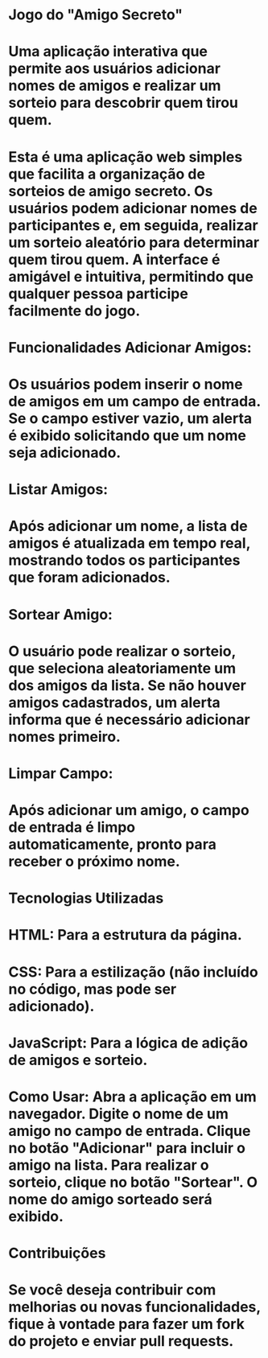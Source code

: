 # Jogo do "Amigo Secreto"
#    Uma aplicação interativa que permite aos usuários adicionar nomes de amigos e realizar um sorteio para descobrir quem tirou quem.  

#  Esta é uma aplicação web simples que facilita a organização de sorteios de amigo secreto. Os usuários podem adicionar nomes de participantes e, em seguida, realizar um sorteio aleatório para determinar quem tirou quem. A interface é amigável e intuitiva, permitindo que qualquer pessoa participe facilmente do jogo. 

#   Funcionalidades Adicionar Amigos:  
#  Os usuários podem inserir o nome de amigos em um campo de entrada. Se o campo estiver vazio, um alerta é exibido solicitando que um nome seja adicionado.  
#   Listar Amigos:  
#  Após adicionar um nome, a lista de amigos é atualizada em tempo real, mostrando todos os participantes que foram adicionados.  
#  Sortear Amigo:  
#   O usuário pode realizar o sorteio, que seleciona aleatoriamente um dos amigos da lista. Se não houver amigos cadastrados, um alerta informa que é necessário adicionar nomes primeiro.   
#   Limpar Campo:  
#  Após adicionar um amigo, o campo de entrada é limpo automaticamente, pronto para receber o próximo nome. 

#  Tecnologias Utilizadas
#   HTML: Para a estrutura da página.  
#   CSS: Para a estilização (não incluído no código, mas pode ser adicionado).  
#    JavaScript: Para a lógica de adição de amigos e sorteio.  
#   Como Usar:  Abra a aplicação em um navegador. Digite o nome de um amigo no campo de entrada. Clique no botão "Adicionar" para incluir o amigo na lista. Para realizar o sorteio, clique no botão "Sortear". O nome do amigo sorteado será exibido.  

#  Contribuições  
# Se você deseja contribuir com melhorias ou novas funcionalidades, fique à vontade para fazer um fork do projeto e enviar pull requests.